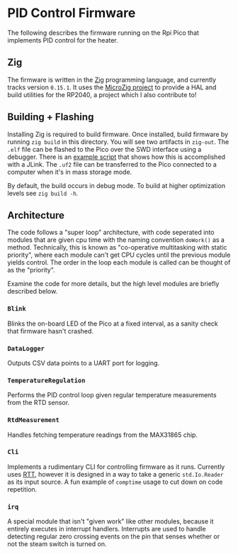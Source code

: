 # PID Control Firmware

The following describes the firmware running on the Rpi Pico that implements PID control for the heater.

## Zig

The firmware is written in the [Zig](https://ziglang.org/) programming language, and currently tracks version `0.15.1`.
It uses the [MicroZig project](https://microzig.tech/) to provide a HAL and build utilities for the RP2040, a project
which I also contribute to!

## Building + Flashing

Installing Zig is required to build firmware. Once installed, build firmware by running `zig build` in this directory.
You will see two artifacts in `zig-out`. The `.elf` file can be flashed to the Pico over the SWD interface using a
debugger. There is an [example script](scripts/flash_fw.sh) that shows how this is accomplished with a JLink. The `.uf2`
file can be transferred to the Pico connected to a computer when it's in mass storage mode.

By default, the build occurs in debug mode. To build at higher optimization levels see `zig build -h`. 

## Architecture

The code follows a "super loop" architecture, with code seperated into modules that are given cpu time with the naming convention
`doWork()` as a method. Technically, this is known as "co-operative multitasking with static priority", where each module can't
get CPU cycles until the previous module yields control. The order in the loop each module is called can be thought
of as the "priority".

Examine the code for more details, but the high level modules are briefly described below.

### `Blink`

Blinks the on-board LED of the Pico at a fixed interval, as a sanity check that firmware hasn't crashed.

### `DataLogger`

Outputs CSV data points to a UART port for logging.

### `TemperatureRegulation`

Performs the PID control loop given regular temperature measurements from the RTD sensor.

### `RtdMeasurement`

Handles fetching temperature readings from the MAX31865 chip.

### `Cli`

Implements a rudimentary CLI for controlling firmware as it runs. Currently uses [RTT](https://kb.segger.com/RTT), however it is
designed in a way to take a generic `std.Io.Reader` as its input
source. A fun example of `comptime` usage to cut down on code repetition.

### `irq`

A special module that isn't "given work" like other modules, because
it entirely executes in interrupt handlers. Interrupts are used to
handle detecting regular zero crossing events on the pin that senses
whether or not the steam switch is turned on.